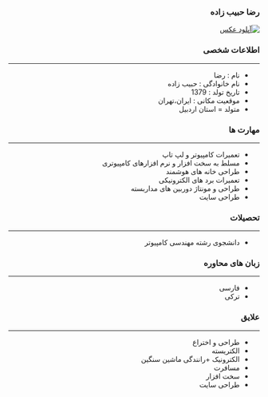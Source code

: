 <style type="text/css">
body{ direction:rtl; }
</style>
### رضا حبیب زاده
<a href="https://uupload.ir/view/us1d_whatsapp_image_2021-01-09_at_22.03.02.jpeg" target="_blank"><img src="https://uupload.ir/files/us1d_whatsapp_image_2021-01-09_at_22.03.02_thumb.jpeg" border="0" alt="آپلود عکس" /></a>
### اطلاعات شخصی

---
+ نام : رضا
+ نام خانوادگی : حبیب زاده
+ تاریخ تولد : 1379 
+ موقعیت مکانی : ایران،تهران
+ متولد = استان اردبیل

### مهارت ها

---
+ تعمیرات کامپیوتر و لپ تاپ  
+  مسلط به سخت افزار و نرم افزارهای کامپیوتری
+ طراحی خانه های هوشمند
+ تعمیرات برد های الکترونیکی 
+ طراحی و مونتاژ دوربین های مداربسته
+ طراحی سایت 

### تحصیلات

---
+ دانشجوی رشته مهندسی کامپیوتر

### زبان های محاوره

---
+ فارسی
+ ترکی

### علایق

---
+ طراحی و اختراع 
+ الکتریسته
+ الکترونیک
+رانندگی ماشین سنگین
+ مسافرت
+ سخت افزار 
+ طراحی سایت




